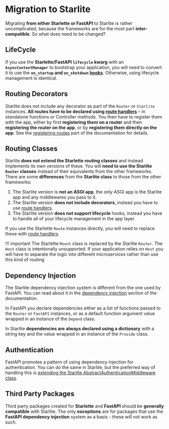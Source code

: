 # Migration to Starlite

Migrating **from either Starlette or FastAPI** to Starlite is rather uncomplicated, because the frameworks are for the most
part **inter-compatible**. So what does need to be changed?

## LifeCycle

If you use the **Starlette/FastAPI `lifecycle` kwarg** with an **`AsyncContextManager`** to bootstrap your application, you will
need to convert it to use the **`on_startup` and `on_shutdown` [hooks](usage/0-the-starlite-app/1-startup-and-shutdown.md)**. Otherwise, using lifecycle management is identical.

## Routing Decorators

Starlite does not include any decorator as part of the `Router` or `Starlite` instances. **All routes have to be declared
using [route handlers](usage/2-route-handlers/1-http-route-handlers.md)** – in standalone functions or Controller methods. You then have to
register them with the app, either by first **registering them on a router** and then **registering the router on the app**, or
by **registering them directly on the app**. See
the [registering routes](usage/1-routing/1-registering-routes.md) part of the documentation for details.

## Routing Classes

Starlite **does not extend the Starlette routing classes** and instead implements its own
versions of these. You will **need to use the Starlite `Router` classes** instead of their equivalents from the other
frameworks. There are some **differences** from the **Starlite class** to those from the other frameworks:

1. The Starlite version is **not an ASGI app**, the only ASGI app is the Starlite app and any middlewares you pass to it.
2. The Starlite version **does not include decorators**, instead you have to use [route handlers](usage/2-route-handlers/1-http-route-handlers.md).
3. The Starlite version **does not support lifecycle** hooks, instead you have to handle all of your lifecycle management in
   the app layer.

If you use the Starlette `Route` instances directly, you will need to replace these
with [route handlers](usage/2-route-handlers/1-http-route-handlers.md).

<!-- prettier-ignore -->
!!! important
    The Starlette `Mount` class is replaced by the Starlite `Router`. The `Host` class is intentionally
    unsupported. If your application relies on `Host` you will have to separate the logic into different microservices
    rather than use this kind of routing

## Dependency Injection

The Starlite dependency injection system is different from the one used by FastAPI. You can read about it in
the [dependency injection](usage/6-dependency-injection/0-dependency-injection-intro.md) section of the documentation.

In FastAPI you declare dependencies either as a list of functions passed to the `Router` or `FastAPI` instances, or as a
default function argument value wrapped in an instance of the `Depend` class.

In Starlite **dependencies are always declared using a dictionary** with a string key and the value wrapped in an instance of
the `Provide` class.

## Authentication

FastAPI promotes a pattern of using dependency injection for authentication. You can do the same in Starlite, but the
preferred way of handling this
is [extending the Starlite AbstractAuthenticationMiddleware class](usage/8-authentication.md).

## Third Party Packages

Third party packages created for **Starlette** and **FastAPI** should be **generally compatible** with Starlite. The only
**exceptions** are for packages that use the **FastAPI dependency injection** system as a basis - these will not work as such.

